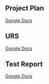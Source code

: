 ## Project Plan
[Google Docs](https://docs.google.com/document/d/1zjnfaINqreSLUBCpALGy-z0GMEiCyiaTXee2zmCmhoc/)

## URS
[Google Docs](https://docs.google.com/document/d/1yVZvkNMrjUQtgZ-By_VLxSMcWEykhv1zOecl-4XWb3E/edit?usp=sharing)

## Test Report
[Google Docs](https://docs.google.com/document/d/1p1F6_FMvIDn5paHE4d-hvrNgvAxFNnOV/edit)
